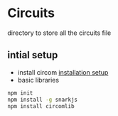 # Circuits 
directory to store all the circuits file 

## intial setup
- install circom [installation setup](https://docs.circom.io/getting-started/installation/)
- basic libraries
```bash
npm init
npm install -g snarkjs
npm install circomlib
```


